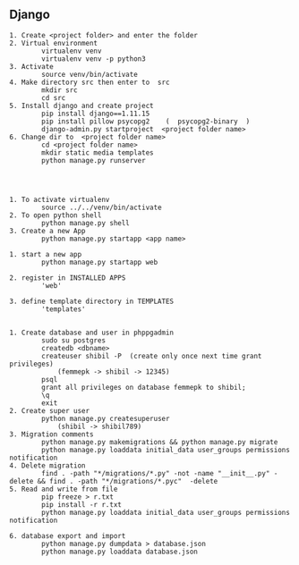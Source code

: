 ﻿ ## Django

    1. Create <project folder> and enter the folder
    2. Virtual environment
            virtualenv venv
            virtualenv venv -p python3
    3. Activate
            source venv/bin/activate
    4. Make directory src then enter to  src
            mkdir src
            cd src
    5. Install django and create project
            pip install django==1.11.15
            pip install pillow psycopg2    (  psycopg2-binary  )
            django-admin.py startproject  <project folder name>
    6. Change dir to  <project folder name>
            cd <project folder name>
            mkdir static media templates
            python manage.py runserver




    1. To activate virtualenv
            source ../../venv/bin/activate
    2. To open python shell
            python manage.py shell
    3. Create a new App
            python manage.py startapp <app name>

    1. start a new app
            python manage.py startapp web

    2. register in INSTALLED APPS
            'web'

    3. define template directory in TEMPLATES
            'templates'


    1. Create database and user in phppgadmin
            sudo su postgres
            createdb <dbname>
            createuser shibil -P  (create only once next time grant privileges)
                (femmepk -> shibil -> 12345)
            psql
            grant all privileges on database femmepk to shibil;
            \q
            exit
    2. Create super user
            python manage.py createsuperuser
                (shibil -> shibil789)
    3. Migration comments
            python manage.py makemigrations && python manage.py migrate
            python manage.py loaddata initial_data user_groups permissions notification
    4. Delete migration
            find . -path "*/migrations/*.py" -not -name "__init__.py" -delete && find . -path "*/migrations/*.pyc"  -delete
    5. Read and write from file
            pip freeze > r.txt
            pip install -r r.txt
            python manage.py loaddata initial_data user_groups permissions notification

    6. database export and import
            python manage.py dumpdata > database.json
            python manage.py loaddata database.json
